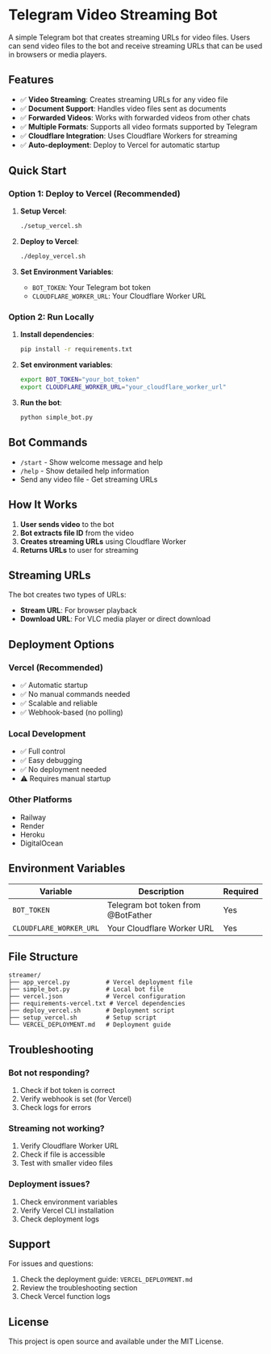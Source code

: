 # Telegram Video Streaming Bot

A simple Telegram bot that creates streaming URLs for video files. Users can send video files to the bot and receive streaming URLs that can be used in browsers or media players.

## Features

- ✅ **Video Streaming**: Creates streaming URLs for any video file
- ✅ **Document Support**: Handles video files sent as documents
- ✅ **Forwarded Videos**: Works with forwarded videos from other chats
- ✅ **Multiple Formats**: Supports all video formats supported by Telegram
- ✅ **Cloudflare Integration**: Uses Cloudflare Workers for streaming
- ✅ **Auto-deployment**: Deploy to Vercel for automatic startup

## Quick Start

### Option 1: Deploy to Vercel (Recommended)

1. **Setup Vercel**:

   ```bash
   ./setup_vercel.sh
   ```

2. **Deploy to Vercel**:

   ```bash
   ./deploy_vercel.sh
   ```

3. **Set Environment Variables**:
   - `BOT_TOKEN`: Your Telegram bot token
   - `CLOUDFLARE_WORKER_URL`: Your Cloudflare Worker URL

### Option 2: Run Locally

1. **Install dependencies**:

   ```bash
   pip install -r requirements.txt
   ```

2. **Set environment variables**:

   ```bash
   export BOT_TOKEN="your_bot_token"
   export CLOUDFLARE_WORKER_URL="your_cloudflare_worker_url"
   ```

3. **Run the bot**:
   ```bash
   python simple_bot.py
   ```

## Bot Commands

- `/start` - Show welcome message and help
- `/help` - Show detailed help information
- Send any video file - Get streaming URLs

## How It Works

1. **User sends video** to the bot
2. **Bot extracts file ID** from the video
3. **Creates streaming URLs** using Cloudflare Worker
4. **Returns URLs** to user for streaming

## Streaming URLs

The bot creates two types of URLs:

- **Stream URL**: For browser playback
- **Download URL**: For VLC media player or direct download

## Deployment Options

### Vercel (Recommended)

- ✅ Automatic startup
- ✅ No manual commands needed
- ✅ Scalable and reliable
- ✅ Webhook-based (no polling)

### Local Development

- ✅ Full control
- ✅ Easy debugging
- ✅ No deployment needed
- ⚠️ Requires manual startup

### Other Platforms

- Railway
- Render
- Heroku
- DigitalOcean

## Environment Variables

| Variable                | Description                        | Required |
| ----------------------- | ---------------------------------- | -------- |
| `BOT_TOKEN`             | Telegram bot token from @BotFather | Yes      |
| `CLOUDFLARE_WORKER_URL` | Your Cloudflare Worker URL         | Yes      |

## File Structure

```
streamer/
├── app_vercel.py          # Vercel deployment file
├── simple_bot.py          # Local bot file
├── vercel.json            # Vercel configuration
├── requirements-vercel.txt # Vercel dependencies
├── deploy_vercel.sh       # Deployment script
├── setup_vercel.sh        # Setup script
└── VERCEL_DEPLOYMENT.md   # Deployment guide
```

## Troubleshooting

### Bot not responding?

1. Check if bot token is correct
2. Verify webhook is set (for Vercel)
3. Check logs for errors

### Streaming not working?

1. Verify Cloudflare Worker URL
2. Check if file is accessible
3. Test with smaller video files

### Deployment issues?

1. Check environment variables
2. Verify Vercel CLI installation
3. Check deployment logs

## Support

For issues and questions:

1. Check the deployment guide: `VERCEL_DEPLOYMENT.md`
2. Review the troubleshooting section
3. Check Vercel function logs

## License

This project is open source and available under the MIT License.
